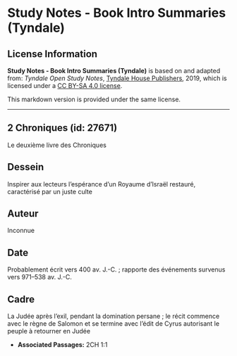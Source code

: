 # Study Notes - Book Intro Summaries (Tyndale)

## License Information

**Study Notes - Book Intro Summaries (Tyndale)** is based on and adapted from: _Tyndale Open Study Notes_, [Tyndale House Publishers](https://tyndaleopenresources.com/), 2019, which is licensed under a [CC BY-SA 4.0 license](https://creativecommons.org/licenses/by-sa/4.0/legalcode.en).

This markdown version is provided under the same license.



--------------------------------

## 2 Chroniques (id: 27671)

Le deuxième livre des Chroniques

Dessein
-------

Inspirer aux lecteurs l’espérance d’un Royaume d’Israël restauré, caractérisé par un juste culte

Auteur
------

Inconnue

Date
----

Probablement écrit vers 400 av. J.\-C. ; rapporte des événements survenus vers 971–538 av. J.\-C.

Cadre
-----

La Judée après l’exil, pendant la domination persane ; le récit commence avec le règne de Salomon et se termine avec l’édit de Cyrus autorisant le peuple à retourner en Judée

* **Associated Passages:** 2CH 1:1


